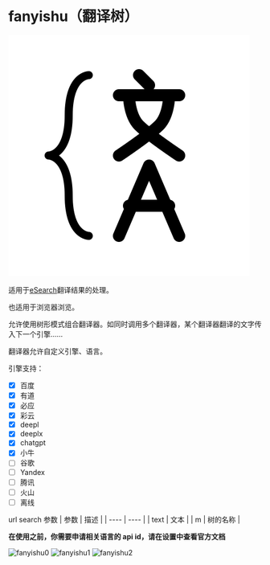 # fanyishu（翻译树）

![icon](./public/logo/logo.svg)

适用于[eSearch](https://github.com/xushengfeng/eSearch/)翻译结果的处理。

也适用于浏览器浏览。

允许使用树形模式组合翻译器。如同时调用多个翻译器，某个翻译器翻译的文字传入下一个引擎……

翻译器允许自定义引擎、语言。

引擎支持：

-   [x] 百度
-   [x] 有道
-   [x] 必应
-   [x] 彩云
-   [x] deepl
-   [x] deeplx
-   [x] chatgpt
-   [x] 小牛
-   [ ] 谷歌
-   [ ] Yandex
-   [ ] 腾讯
-   [ ] 火山
-   [ ] 离线

url search 参数
| 参数 | 描述 |
| ---- | ---- |
| text | 文本 |
| m | 树的名称 |

**在使用之前，你需要申请相关语言的 api id，请在设置中查看官方文档**

![fanyishu0](https://esearch-app.netlify.app/readme/fanyishu0.webp)
![fanyishu1](https://esearch-app.netlify.app/readme/fanyishu1.webp)
![fanyishu2](https://esearch-app.netlify.app/readme/fanyishu2.webp)
